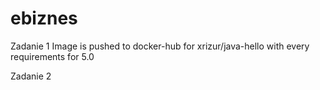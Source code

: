 # ebiznes
Zadanie 1
Image is pushed to docker-hub for xrizur/java-hello with every requirements for 5.0

Zadanie 2